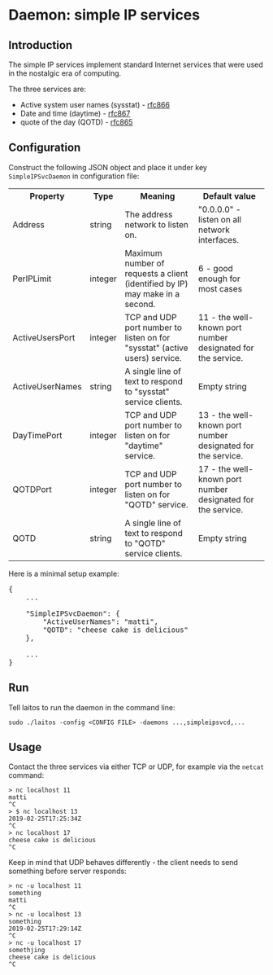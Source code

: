 # Daemon: simple IP services

## Introduction
The simple IP services implement standard Internet services that were used in the nostalgic era of computing.

The three services are:
- Active system user names (sysstat) - [rfc866](https://tools.ietf.org/html/rfc866)
- Date and time (daytime) - [rfc867](https://tools.ietf.org/html/rfc867)
- quote of the day (QOTD) - [rfc865](https://tools.ietf.org/html/rfc865)

## Configuration
Construct the following JSON object and place it under key `SimpleIPSvcDaemon` in configuration file:
<table>
<tr>
    <th>Property</th>
    <th>Type</th>
    <th>Meaning</th>
    <th>Default value</th>
</tr>
<tr>
    <td>Address</td>
    <td>string</td>
    <td>The address network to listen on.</td>
    <td>"0.0.0.0" - listen on all network interfaces.</td>
</tr>
<tr>
    <td>PerIPLimit</td>
    <td>integer</td>
    <td>Maximum number of requests a client (identified by IP) may make in a second.</td>
    <td>6 - good enough for most cases</td>
</tr>
<tr>
    <td>ActiveUsersPort</td>
    <td>integer</td>
    <td>TCP and UDP port number to listen on for "sysstat" (active users) service.</td>
    <td>11 - the well-known port number designated for the service.</td>
</tr>
<tr>
    <td>ActiveUserNames</td>
    <td>string</td>
    <td>A single line of text to respond to "sysstat" service clients.</td>
    <td>Empty string</td>
</tr>
<tr>
    <td>DayTimePort</td>
    <td>integer</td>
    <td>TCP and UDP port number to listen on for "daytime" service.</td>
    <td>13 - the well-known port number designated for the service.</td>
</tr>
<tr>
    <td>QOTDPort</td>
    <td>integer</td>
    <td>TCP and UDP port number to listen on for "QOTD" service.</td>
    <td>17 - the well-known port number designated for the service.</td>
</tr>
<tr>
    <td>QOTD</td>
    <td>string</td>
    <td>A single line of text to respond to "QOTD" service clients.</td>
    <td>Empty string</td>
</tr>
</table>

Here is a minimal setup example:

<pre>
{
    ...

    "SimpleIPSvcDaemon": {
        "ActiveUserNames": "matti",
        "QOTD": "cheese cake is delicious"
    },

    ...
}
</pre>

## Run
Tell laitos to run the daemon in the command line:

    sudo ./laitos -config <CONFIG FILE> -daemons ...,simpleipsvcd,...

## Usage
Contact the three services via either TCP or UDP, for example via the `netcat` command:

    > nc localhost 11
    matti
    ^C
    > $ nc localhost 13
    2019-02-25T17:25:34Z
    ^C
    > nc localhost 17
    cheese cake is delicious
    ^C

Keep in mind that UDP behaves differently - the client needs to send something before server responds:

    > nc -u localhost 11
    something
    matti
    ^C
    > nc -u localhost 13
    something
    2019-02-25T17:29:14Z
    ^C
    > nc -u localhost 17
    somethjing
    cheese cake is delicious
    ^C
